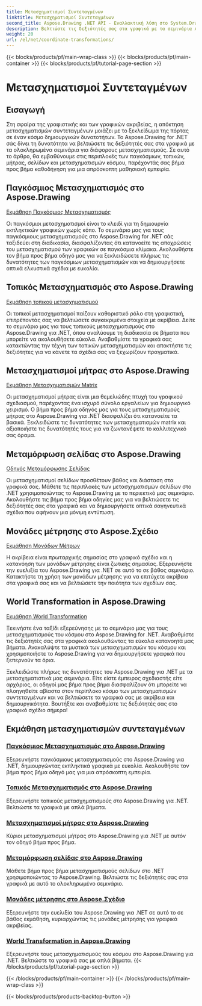 ```yaml
---
title: Μετασχηματισμοί Συντεταγμένων
linktitle: Μετασχηματισμοί Συντεταγμένων
second_title: Aspose.Drawing .NET API - Εναλλακτική λύση στο System.Drawing.Common
description: Βελτιώστε τις δεξιότητές σας στα γραφικά με τα σεμινάρια Aspose.Drawing. Εξερευνήστε μετασχηματισμούς παγκόσμιων, τοπικών, matrix, σελίδων και κόσμου, κατακτώντας γραφικά ακριβείας στο .NET.
weight: 20
url: /el/net/coordinate-transformations/
---
```


{{< blocks/products/pf/main-wrap-class >}}
{{< blocks/products/pf/main-container >}}
{{< blocks/products/pf/tutorial-page-section >}}

# Μετασχηματισμοί Συντεταγμένων


## Εισαγωγή

Στη σφαίρα της γραφιστικής και των γραφικών ακριβείας, η απόκτηση μετασχηματισμών συντεταγμένων μοιάζει με το ξεκλείδωμα της πόρτας σε έναν κόσμο δημιουργικών δυνατοτήτων. Το Aspose.Drawing for .NET σάς δίνει τη δυνατότητα να βελτιώσετε τις δεξιότητές σας στα γραφικά με τα ολοκληρωμένα σεμινάρια για διάφορους μετασχηματισμούς. Σε αυτό το άρθρο, θα εμβαθύνουμε στις περιπλοκές των παγκόσμιων, τοπικών, μήτρας, σελίδων και μετασχηματισμών κόσμου, παρέχοντάς σας βήμα προς βήμα καθοδήγηση για μια απρόσκοπτη μαθησιακή εμπειρία.

## Παγκόσμιος Μετασχηματισμός στο Aspose.Drawing
[Εκμάθηση Παγκόσμιος Μετασχηματισμός](./global-transformation/)

Οι παγκόσμιοι μετασχηματισμοί είναι το κλειδί για τη δημιουργία εκπληκτικών γραφικών χωρίς κόπο. Το σεμινάριο μας για τους παγκόσμιους μετασχηματισμούς στο Aspose.Drawing for .NET σάς ταξιδεύει στη διαδικασία, διασφαλίζοντας ότι κατανοείτε τις αποχρώσεις του μετασχηματισμού των γραφικών σε παγκόσμια κλίμακα. Ακολουθήστε τον βήμα προς βήμα οδηγό μας για να ξεκλειδώσετε πλήρως τις δυνατότητες των παγκόσμιων μετασχηματισμών και να δημιουργήσετε οπτικά ελκυστικά σχέδια με ευκολία.

## Τοπικός Μετασχηματισμός στο Aspose.Drawing
[Εκμάθηση τοπικού μετασχηματισμού](./local-transformation/)

Οι τοπικοί μετασχηματισμοί παίζουν καθοριστικό ρόλο στη γραφιστική, επιτρέποντάς σας να βελτιώσετε συγκεκριμένα στοιχεία με ακρίβεια. Δείτε το σεμινάριο μας για τους τοπικούς μετασχηματισμούς στο Aspose.Drawing για .NET, όπου αναλύουμε τη διαδικασία σε βήματα που μπορείτε να ακολουθήσετε εύκολα. Αναβαθμίστε τα γραφικά σας κατακτώντας την τέχνη των τοπικών μετασχηματισμών και αποκτήστε τις δεξιότητες για να κάνετε τα σχέδιά σας να ξεχωρίζουν πραγματικά.

## Μετασχηματισμοί μήτρας στο Aspose.Drawing
[Εκμάθηση Μετασχηματισμών Matrix](./matrix-transformations/)

Οι μετασχηματισμοί μήτρας είναι μια θεμελιώδης πτυχή του γραφικού σχεδιασμού, παρέχοντας ένα ισχυρό σύνολο εργαλείων για δημιουργικό χειρισμό. Ο βήμα προς βήμα οδηγός μας για τους μετασχηματισμούς μήτρας στο Aspose.Drawing για .NET διασφαλίζει ότι κατανοείτε τα βασικά. Ξεκλειδώστε τις δυνατότητες των μετασχηματισμών matrix και αξιοποιήστε τις δυνατότητές τους για να ζωντανέψετε το καλλιτεχνικό σας όραμα.

## Μεταμόρφωση σελίδας στο Aspose.Drawing
[Οδηγός Μεταμόρφωσης Σελίδας](./page-transformation/)

Οι μετασχηματισμοί σελίδων προσθέτουν βάθος και διάσταση στα γραφικά σας. Μάθετε τις περιπλοκές των μετασχηματισμών σελίδων στο .NET χρησιμοποιώντας το Aspose.Drawing με το περιεκτικό μας σεμινάριο. Ακολουθήστε τις βήμα προς βήμα οδηγίες μας για να βελτιώσετε τις δεξιότητές σας στα γραφικά και να δημιουργήσετε οπτικά σαγηνευτικά σχέδια που αφήνουν μια μόνιμη εντύπωση.

## Μονάδες μέτρησης στο Aspose.Σχέδιο
[Εκμάθηση Μονάδων Μέτρων](./units-of-measure/)

Η ακρίβεια είναι πρωταρχικής σημασίας στο γραφικό σχέδιο και η κατανόηση των μονάδων μέτρησης είναι ζωτικής σημασίας. Εξερευνήστε την ευελιξία του Aspose.Drawing για .NET σε αυτό το σε βάθος σεμινάριο. Κατακτήστε τη χρήση των μονάδων μέτρησης για να επιτύχετε ακρίβεια στα γραφικά σας και να βελτιώσετε την ποιότητα των σχεδίων σας.

## World Transformation in Aspose.Drawing
[Εκμάθηση World Transformation](./world-transformation/)

Ξεκινήστε ένα ταξίδι εξερεύνησης με το σεμινάριο μας για τους μετασχηματισμούς του κόσμου στο Aspose.Drawing for .NET. Αναβαθμίστε τις δεξιότητές σας στα γραφικά ακολουθώντας τα εύκολα κατανοητά μας βήματα. Ανακαλύψτε τα μυστικά των μετασχηματισμών του κόσμου και χρησιμοποιήστε το Aspose.Drawing για να δημιουργήσετε γραφικά που ξεπερνούν τα όρια.

Ξεκλειδώστε πλήρως τις δυνατότητες του Aspose.Drawing για .NET με τα μετασχηματιστικά μας σεμινάρια. Είτε είστε έμπειρος σχεδιαστής είτε αρχάριος, οι οδηγοί μας βήμα προς βήμα διασφαλίζουν ότι μπορείτε να πλοηγηθείτε αβίαστα στον περίπλοκο κόσμο των μετασχηματισμών συντεταγμένων και να βελτιώσετε τα γραφικά σας με ακρίβεια και δημιουργικότητα. Βουτήξτε και αναβαθμίστε τις δεξιότητές σας στο γραφικό σχέδιο σήμερα!
## Εκμάθηση μετασχηματισμών συντεταγμένων
### [Παγκόσμιος Μετασχηματισμός στο Aspose.Drawing](./global-transformation/)
Εξερευνήστε παγκόσμιους μετασχηματισμούς στο Aspose.Drawing για .NET, δημιουργώντας εκπληκτικά γραφικά με ευκολία. Ακολουθήστε τον βήμα προς βήμα οδηγό μας για μια απρόσκοπτη εμπειρία.
### [Τοπικός Μετασχηματισμός στο Aspose.Drawing](./local-transformation/)
Εξερευνήστε τοπικούς μετασχηματισμούς στο Aspose.Drawing για .NET. Βελτιώστε τα γραφικά με απλά βήματα.
### [Μετασχηματισμοί μήτρας στο Aspose.Drawing](./matrix-transformations/)
Κύριοι μετασχηματισμοί μήτρας στο Aspose.Drawing για .NET με αυτόν τον οδηγό βήμα προς βήμα.
### [Μεταμόρφωση σελίδας στο Aspose.Drawing](./page-transformation/)
Μάθετε βήμα προς βήμα μετασχηματισμούς σελίδων στο .NET χρησιμοποιώντας το Aspose.Drawing. Βελτιώστε τις δεξιότητές σας στα γραφικά με αυτό το ολοκληρωμένο σεμινάριο.
### [Μονάδες μέτρησης στο Aspose.Σχέδιο](./units-of-measure/)
Εξερευνήστε την ευελιξία του Aspose.Drawing για .NET σε αυτό το σε βάθος εκμάθηση, κυριαρχώντας τις μονάδες μέτρησης για γραφικά ακριβείας.
### [World Transformation in Aspose.Drawing](./world-transformation/)
Εξερευνήστε τους μετασχηματισμούς του κόσμου στο Aspose.Drawing για .NET. Βελτιώστε τα γραφικά σας με απλά βήματα.
{{< /blocks/products/pf/tutorial-page-section >}}

{{< /blocks/products/pf/main-container >}}
{{< /blocks/products/pf/main-wrap-class >}}

{{< blocks/products/products-backtop-button >}}
